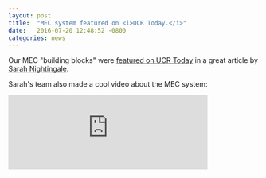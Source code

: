 ```yaml
---
layout: post
title:  "MEC system featured on <i>UCR Today.</i>"
date:   2016-07-20 12:48:52 -0800
categories: news
---
```


Our MEC "building blocks" were [featured on UCR Today](https://ucrtoday.ucr.edu/38752) in a great article by [Sarah Nightingale](https://ucrtoday.ucr.edu/author/sanight).

Sarah's team also made a cool video about the MEC system:

<iframe width="400" src="https://www.youtube.com/embed/2YOuW22XJUA" frameborder="0" allowfullscreen></iframe>
&nbsp;


